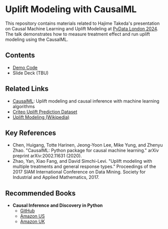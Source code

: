 # Uplift Modeling with CausalML

This repository contains materials related to Hajime Takeda's presentation on Causal Machine Learning and Uplift Modeling at [PyData London 2024](https://pydata.org/london2024/). The talk demonstrates how to measure treatment effect and run uplift modeling using the CausalML.

## Contents

- [Demo Code](https://github.com/takechanman1228/Effective-Uplift-Modeling/blob/main/simple_end_to_end_uplift_modeling.ipynb)
- Slide Deck (TBU)

## Related Links

- [CausalML](https://github.com/uber/causalml): Uplift modeling and causal inference with machine learning algorithms
- [Criteo Uplift Prediction Dataset](https://ailab.criteo.com/criteo-uplift-prediction-dataset)
- [Uplift Modeling (Wikipedia)](https://en.wikipedia.org/wiki/Uplift_modelling)

## Key References

- Chen, Huigang, Totte Harinen, Jeong-Yoon Lee, Mike Yung, and Zhenyu Zhao. "CausalML: Python package for causal machine learning." arXiv preprint arXiv:2002.11631 (2020).
- Zhao, Yan, Xiao Fang, and David Simchi-Levi. "Uplift modeling with multiple treatments and general response types." Proceedings of the 2017 SIAM International Conference on Data Mining. Society for Industrial and Applied Mathematics, 2017.

## Recommended Books

- **Causal Inference and Discovery in Python**
  - [GitHub](https://github.com/PacktPublishing/Causal-Inference-and-Discovery-in-Python)
  - [Amazon US](https://www.amazon.com/Causal-Inference-Discovery-Python-learning/dp/1804612987)
  - [Amazon UK](https://www.amazon.co.uk/Causal-Inference-Discovery-Python-learning/dp/1804612987)

